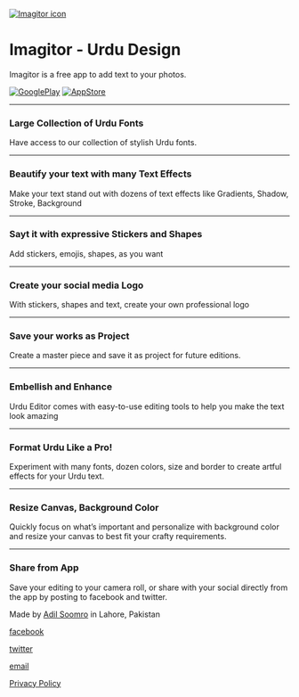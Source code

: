 [![Imagitor icon](https://i.imgur.com/PUPd8Z6.png)](https://imagitor.booleanbites.com)

Imagitor - Urdu Design
========

Imagitor is a free app to add text to your photos.

[![GooglePlay](https://i.imgur.com/eiIEJYa.png)](https://play.google.com/store/apps/details?id=com.booleanbites.imagitor)
[![AppStore](https://i.imgur.com/nOeOdhe.png)](https://apps.apple.com/us/app/imagitor-urdu-arabic-persian-text-on-photos/id1207572141?uo=4)

** **

### Large Collection of Urdu Fonts

Have access to our collection of stylish Urdu fonts.

** **

### Beautify your text with many Text Effects

Make your text stand out with dozens of text effects like Gradients,
Shadow, Stroke, Background

** **

### Sayt it with expressive Stickers and Shapes

Add stickers, emojis, shapes, as you want

** **

### Create your social media Logo

With stickers, shapes and text, create your own professional logo

** **

### Save your works as Project

Create a master piece and save it as project for future editions.

** **

### Embellish and Enhance

Urdu Editor comes with easy-to-use editing tools to help you make the
text look amazing

** **

### Format Urdu Like a Pro!

Experiment with many fonts, dozen colors, size and border to create
artful effects for your Urdu text.

** **

### Resize Canvas, Background Color

Quickly focus on what’s important and personalize with background color
and resize your canvas to best fit your crafty requirements.

** **

### Share from App

Save your editing to your camera roll, or share with your social
directly from the app by posting to facebook and twitter.

Made by [Adil Soomro](http://booleanbites.com/) in Lahore, Pakistan

[facebook](https://facebook.com/imagitor)

[twitter](https://twitter.com/imagitor)

[email](mailto:imagitor.app@gmail.com)

[Privacy Policy](https://imagitor.booleanbites.com/privacypolicy/)
